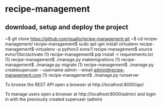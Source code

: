 # recipe-management

## download, setup and deploy the project

~$ git clone https://github.com/guallo/recipe-management.git
~$ cd recipe-management/
recipe-management$ sudo apt-get install virtualenv
recipe-management$ virtualenv -p python3 evns/1
recipe-management$ source evns/1/bin/activate
(1) recipe-management$ pip install -r requirements.txt
(1) recipe-management$ ./manage.py makemigrations
(1) recipe-management$ ./manage.py migrate
(1) recipe-management$ ./manage.py createsuperuser --username admin --email admin@recipe-management.com
(1) recipe-management$ ./manage.py runserver

To browse the REST API open a browser at http://localhost:8000/api/

To manage users open a browser at http://localhost:8000/admin/ and login in with the previously created superuser (admin)
